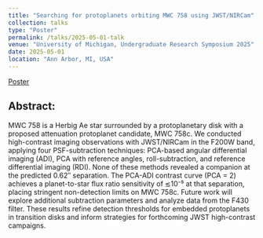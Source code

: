 ```yaml
---
title: "Searching for protoplanets orbiting MWC 758 using JWST/NIRCam"
collection: talks
type: "Poster"
permalink: /talks/2025-05-01-talk
venue: "University of Michigan, Undergraduate Research Symposium 2025"
date: 2025-05-01
location: "Ann Arbor, MI, USA"
---
```


[Poster](https://docs.google.com/presentation/d/1EVPNDgg3iajrC5tScIFPIoUWnaNnFYir/edit?slide=id.p1#slide=id.p1)

## Abstract:
MWC 758 is a Herbig Ae star surrounded by a protoplanetary disk with a proposed attenuation protoplanet candidate, MWC 758c. We conducted high-contrast imaging observations with JWST/NIRCam in the F200W band, applying four PSF-subtraction techniques: PCA-based angular differential imaging (ADI), PCA with reference angles, roll-subtraction, and reference differential imaging (RDI). None of these methods revealed a companion at the predicted 0.62″ separation. The PCA-ADI contrast curve (PCA = 2) achieves a planet-to-star flux ratio sensitivity of ≲10⁻⁵ at that separation, placing stringent non-detection limits on MWC 758c. Future work will explore additional subtraction parameters and analyze data from the F430 filter. These results refine detection thresholds for embedded protoplanets in transition disks and inform strategies for forthcoming JWST high-contrast campaigns.
